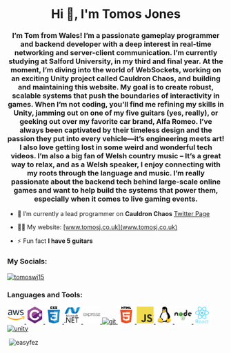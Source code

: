 <h1 align="center">Hi 👋, I'm Tomos Jones</h1>
<h3 align="center">I’m Tom from Wales! I’m a passionate gameplay programmer and backend developer with a deep interest in real-time networking and server-client communication. I’m currently studying at Salford University, in my third and final year. At the moment, I’m diving into the world of WebSockets, working on an exciting Unity project called Cauldron Chaos, and building and maintaining this website. My goal is to create robust, scalable systems that push the boundaries of interactivity in games. When I’m not coding, you’ll find me refining my skills in Unity, jamming out on one of my five guitars (yes, really), or geeking out over my favorite car brand, Alfa Romeo. I’ve always been captivated by their timeless design and the passion they put into every vehicle—it’s engineering meets art! I also love getting lost in some weird and wonderful tech videos. I’m also a big fan of Welsh country music – It’s a great way to relax, and as a Welsh speaker, I enjoy connecting with my roots through the language and music. I’m really passionate about the backend tech behind large-scale online games and want to help build the systems that power them, especially when it comes to live gaming events.</h3>

- 🔭 I’m currently a lead programmer on **Cauldron Chaos** <a href = https://www.x.com/chaos_cauldron>Twitter Page</a> 

- 👨‍💻 My website: [www.tomosj.co.uk](www.tomosj.co.uk)

- ⚡ Fun fact **I have 5 guitars**

<h3 align="left">My Socials:</h3>
<p align="left">
<a href="https://x.com/tomoswj15" target="blank"><img align="center" src="https://raw.githubusercontent.com/rahuldkjain/github-profile-readme-generator/master/src/images/icons/Social/twitter.svg" alt="tomoswj15" height="30" width="40" /></a>
</p>

<h3 align="left">Languages and Tools:</h3>
<p align="left"> <a href="https://aws.amazon.com" target="_blank" rel="noreferrer"> <img src="https://raw.githubusercontent.com/devicons/devicon/master/icons/amazonwebservices/amazonwebservices-original-wordmark.svg" alt="aws" width="40" height="40"/> </a> <a href="https://www.w3schools.com/cs/" target="_blank" rel="noreferrer"> <img src="https://raw.githubusercontent.com/devicons/devicon/master/icons/csharp/csharp-original.svg" alt="csharp" width="40" height="40"/> </a> <a href="https://www.w3schools.com/css/" target="_blank" rel="noreferrer"> <img src="https://raw.githubusercontent.com/devicons/devicon/master/icons/css3/css3-original-wordmark.svg" alt="css3" width="40" height="40"/> </a> <a href="https://dotnet.microsoft.com/" target="_blank" rel="noreferrer"> <img src="https://raw.githubusercontent.com/devicons/devicon/master/icons/dot-net/dot-net-original-wordmark.svg" alt="dotnet" width="40" height="40"/> </a> <a href="https://expressjs.com" target="_blank" rel="noreferrer"> <img src="https://raw.githubusercontent.com/devicons/devicon/master/icons/express/express-original-wordmark.svg" alt="express" width="40" height="40"/> </a> <a href="https://git-scm.com/" target="_blank" rel="noreferrer"> <img src="https://www.vectorlogo.zone/logos/git-scm/git-scm-icon.svg" alt="git" width="40" height="40"/> </a> <a href="https://www.w3.org/html/" target="_blank" rel="noreferrer"> <img src="https://raw.githubusercontent.com/devicons/devicon/master/icons/html5/html5-original-wordmark.svg" alt="html5" width="40" height="40"/> </a> <a href="https://developer.mozilla.org/en-US/docs/Web/JavaScript" target="_blank" rel="noreferrer"> <img src="https://raw.githubusercontent.com/devicons/devicon/master/icons/javascript/javascript-original.svg" alt="javascript" width="40" height="40"/> </a> <a href="https://www.linux.org/" target="_blank" rel="noreferrer"> <img src="https://raw.githubusercontent.com/devicons/devicon/master/icons/linux/linux-original.svg" alt="linux" width="40" height="40"/> </a> <a href="https://nodejs.org" target="_blank" rel="noreferrer"> <img src="https://raw.githubusercontent.com/devicons/devicon/master/icons/nodejs/nodejs-original-wordmark.svg" alt="nodejs" width="40" height="40"/> </a> <a href="https://reactjs.org/" target="_blank" rel="noreferrer"> <img src="https://raw.githubusercontent.com/devicons/devicon/master/icons/react/react-original-wordmark.svg" alt="react" width="40" height="40"/> </a> <a href="https://unity.com/" target="_blank" rel="noreferrer"> <img src="https://www.vectorlogo.zone/logos/unity3d/unity3d-icon.svg" alt="unity" width="40" height="40"/> </a> </p>

<p>&nbsp;<img align="center" src="https://github-readme-stats.vercel.app/api?username=easyfez&show_icons=true&locale=en" alt="easyfez" /></p>
